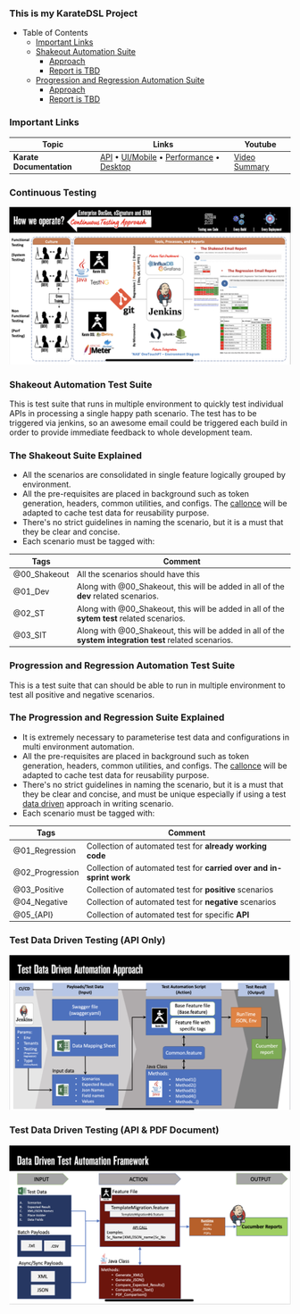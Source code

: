 ### **This is my KarateDSL Project**


* Table of Contents
  - [Important Links](#important-links)
  - [Shakeout Automation Suite](#shakeout-automation-test-suite)
    - [Approach](#the-shakeout-suite-explained)
    - [Report is TBD](#)
  - [Progression and Regression Automation Suite](#progression-and-regression-automation-test-suite)
    - [Approach](#the-progression-and-regression-suite-explained)
    - [Report is TBD](#)

### **Important Links**
| Topic          | Links                                                                                                   | Youtube |
|---------------|-----------------------------------------------------------------------------------------------------------|--------|
| **Karate Documentation** | [API](https://github.com/intuit/karate) • [UI/Mobile](https://github.com/intuit/karate/tree/master/karate-core) • [Performance](https://github.com/intuit/karate/tree/master/karate-gatling) • [Desktop](https://github.com/intuit/karate/tree/master/karate-robot) | [Video Summary](https://www.youtube.com/watch?v=yu3uupBZyxc) |

### **Continuous Testing**
![alt text](https://github.com/iamDrachir/KarateDSL/blob/master/src/test/java/services/continuous_testing.jpg)

### **Shakeout Automation Test Suite**
This is test suite that runs in multiple environment to quickly test individual APIs in processing a single happy path scenario. The test has to be triggered via jenkins, so an awesome email could be triggered each build in order to provide immediate feedback to whole development team.

### **The Shakeout Suite Explained**
* All the scenarios are consolidated in single feature logically grouped by environment.
* All the pre-requisites are placed in background such as token generation, headers, common utilities, and configs. The [callonce](https://github.com/intuit/karate#callonce) will be adapted to cache test data for reusability purpose.
* There's no strict guidelines in naming the scenario, but it is a must that they be clear and concise.
* Each scenario must be tagged with:

| Tags          | Comment                                                                                                   | 
|---------------|-----------------------------------------------------------------------------------------------------------|
| @00_Shakeout  | All the scenarios should have this                                                                        |
| @01_Dev       | Along with @00_Shakeout, this will be added in all of the **dev** related scenarios.                      |
| @02_ST        | Along with @00_Shakeout, this will be added in all of the **sytem test** related scenarios.               |
| @03_SIT       | Along with @00_Shakeout, this will be added in all of the **system integration test** related scenarios.  |

### **Progression and Regression Automation Test Suite**
This is a test suite that can should be able to run in multiple environment to test all positive and negative scenarios.

### **The Progression and Regression Suite Explained**
* It is extremely necessary to parameterise test data and configurations in multi environment automation.
* All the pre-requisites are placed in background such as token generation, headers, common utilities, and configs. The [callonce](https://github.com/intuit/karate#callonce) will be adapted to cache test data for reusability purpose.
* There's no strict guidelines in naming the scenario, but it is a must that they be clear and concise, and must be unique especially if using a test [data driven](https://github.com/intuit/karate#data-driven-tests) approach in writing scenario.
* Each scenario must be tagged with:

| Tags            | Comment                                                               | 
|---------------  |-----------------------------------------------------------------------|
| @01_Regression  | Collection of automated test for **already working code**             |
| @02_Progression | Collection of automated test for **carried over and in-sprint work**  |
| @03_Positive    | Collection of automated test for **positive** scenarios               |
| @04_Negative    | Collection of automated test for **negative** scenarios               |
| @05_{API}       | Collection of automated test for specific **API**


### **Test Data Driven Testing (API Only)**
![alt text](https://github.com/iamDrachir/KarateDSL/blob/master/src/test/java/services/test_data_driven.jpeg)

### **Test Data Driven Testing (API & PDF Document)**
![alt text](https://github.com/iamDrachir/KarateDSL/blob/master/src/test/java/services/test_data_driven_api_and_pdf.jpg)

